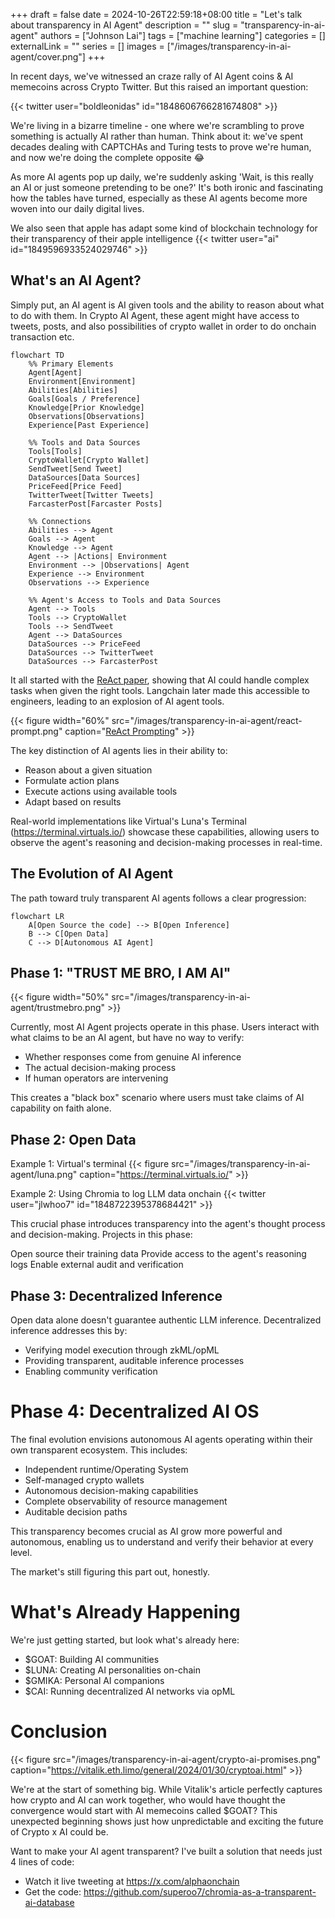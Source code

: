 +++ 
draft = false
date = 2024-10-26T22:59:18+08:00
title = "Let's talk about transparency in AI Agent"
description = ""
slug = "transparency-in-ai-agent"
authors = ["Johnson Lai"]
tags = ["machine learning"]
categories = []
externalLink = ""
series = []
images = ["/images/transparency-in-ai-agent/cover.png"]
+++

In recent days, we've witnessed an craze rally of AI Agent coins & AI memecoins across Crypto Twitter. But this raised an important question:

{{< twitter user="boldleonidas" id="1848606766281674808"  >}}


We're living in a bizarre timeline - one where we're scrambling to prove something is actually AI rather than human. Think about it: we've spent decades dealing with CAPTCHAs and Turing tests to prove we're human, and now we're doing the complete opposite 😂

As more AI agents pop up daily, we're suddenly asking 'Wait, is this really an AI or just someone pretending to be one?' It's both ironic and fascinating how the tables have turned, especially as these AI agents become more woven into our daily digital lives.

We also seen that apple has adapt some kind of blockchain technology for their transparency of their apple intelligence
{{< twitter user="ai" id="1849596933524029746" >}}

## What's an AI Agent?

Simply put, an AI agent is AI given tools and the ability to reason about what to do with them. In Crypto AI Agent, these agent might have access to tweets, posts, and also possibilities of crypto wallet in order to do onchain transaction etc.

```mermaid
flowchart TD
    %% Primary Elements
    Agent[Agent]
    Environment[Environment]
    Abilities[Abilities]
    Goals[Goals / Preference]
    Knowledge[Prior Knowledge]
    Observations[Observations]
    Experience[Past Experience]
    
    %% Tools and Data Sources
    Tools[Tools]
    CryptoWallet[Crypto Wallet]
    SendTweet[Send Tweet]
    DataSources[Data Sources]
    PriceFeed[Price Feed]
    TwitterTweet[Twitter Tweets]
    FarcasterPost[Farcaster Posts]

    %% Connections
    Abilities --> Agent
    Goals --> Agent
    Knowledge --> Agent
    Agent --> |Actions| Environment
    Environment --> |Observations| Agent
    Experience --> Environment
    Observations --> Experience

    %% Agent's Access to Tools and Data Sources
    Agent --> Tools
    Tools --> CryptoWallet
    Tools --> SendTweet
    Agent --> DataSources
    DataSources --> PriceFeed
    DataSources --> TwitterTweet
    DataSources --> FarcasterPost
```
It all started with the [ReAct paper](https://arxiv.org/abs/2210.03629), showing that AI could handle complex tasks when given the right tools. Langchain later made this accessible to engineers, leading to an explosion of AI agent tools.

{{< figure width="60%" src="/images/transparency-in-ai-agent/react-prompt.png" caption="[ReAct Prompting](https://www.promptingguide.ai/techniques/react)" >}}

The key distinction of AI agents lies in their ability to:

- Reason about a given situation
- Formulate action plans
- Execute actions using available tools
- Adapt based on results

Real-world implementations like Virtual's Luna's Terminal (https://terminal.virtuals.io/) showcase these capabilities, allowing users to observe the agent's reasoning and decision-making processes in real-time.

## The Evolution of AI Agent 

The path toward truly transparent AI agents follows a clear progression:

```mermaid
flowchart LR
    A[Open Source the code] --> B[Open Inference] 
    B --> C[Open Data] 
    C --> D[Autonomous AI Agent]
```

## Phase 1: "TRUST ME BRO, I AM AI"

{{< figure width="50%" src="/images/transparency-in-ai-agent/trustmebro.png"  >}}

Currently, most AI Agent projects operate in this phase. Users interact with what claims to be an AI agent, but have no way to verify:

- Whether responses come from genuine AI inference
- The actual decision-making process
- If human operators are intervening

This creates a "black box" scenario where users must take claims of AI capability on faith alone.

## Phase 2: Open Data

Example 1: Virtual's terminal
{{< figure src="/images/transparency-in-ai-agent/luna.png" caption="https://terminal.virtuals.io/" >}}

Example 2: Using Chromia to log LLM data onchain
{{< twitter user="jlwhoo7" id="1848722395378684421" >}}

This crucial phase introduces transparency into the agent's thought process and decision-making. Projects in this phase:

Open source their training data
Provide access to the agent's reasoning logs
Enable external audit and verification

## Phase 3: Decentralized Inference

Open data alone doesn't guarantee authentic LLM inference. Decentralized inference addresses this by:

- Verifying model execution through zkML/opML
- Providing transparent, auditable inference processes
- Enabling community verification


# Phase 4: Decentralized AI OS

The final evolution envisions autonomous AI agents operating within their own transparent ecosystem. This includes:

- Independent runtime/Operating System
- Self-managed crypto wallets
- Autonomous decision-making capabilities
- Complete observability of resource management
- Auditable decision paths

This transparency becomes crucial as AI grow more powerful and autonomous, enabling us to understand and verify their behavior at every level.

The market's still figuring this part out, honestly.

# What's Already Happening

We're just getting started, but look what's already here:

- $GOAT: Building AI communities
- $LUNA: Creating AI personalities on-chain
- $GMIKA: Personal AI companions
- $CAI: Running decentralized AI networks via opML

# Conclusion
{{< figure src="/images/transparency-in-ai-agent/crypto-ai-promises.png" caption="https://vitalik.eth.limo/general/2024/01/30/cryptoai.html" >}}

We're at the start of something big. While Vitalik's article perfectly captures how crypto and AI can work together, who would have thought the convergence would start with AI memecoins called $GOAT? This unexpected beginning shows just how unpredictable and exciting the future of Crypto x AI could be.

Want to make your AI agent transparent? I've built a solution that needs just 4 lines of code:
- Watch it live tweeting at https://x.com/alphaonchain
- Get the code: https://github.com/superoo7/chromia-as-a-transparent-ai-database
